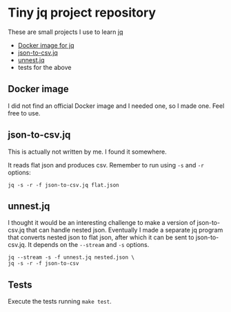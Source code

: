 # Tiny jq project repository

These are small projects I use to learn
[jq](https://stedolan.github.io/jq/)

* [Docker image for jq](https://hub.docker.com/r/stisti/jq)
* [json-to-csv.jq](json-to-csv.jq)
* [unnest.jq](unnest.jq)
* tests for the above

## Docker image

I did not find an official Docker image and I needed one, so I made one.
Feel free to use.

## json-to-csv.jq

This is actually not written by me. I found it somewhere.

It reads flat json and produces csv. Remember to run using
`-s` and `-r` options:

```shell
jq -s -r -f json-to-csv.jq flat.json
```

## unnest.jq

I thought it would be an interesting challenge to make a version
of json-to-csv.jq that can handle nested json. Eventually
I made a separate jq program that converts nested json to flat json,
after which it can be sent to json-to-csv.jq.
It depends on the `--stream` and `-s` options.

```shell
jq --stream -s -f unnest.jq nested.json \
jq -s -r -f json-to-csv
```

## Tests

Execute the tests running `make test`.
